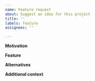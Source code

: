 ```yaml
---
name: Feature request
about: Suggest an idea for this project
title: ''
labels: feature
assignees: ''

---
```


**Motivation**

<!--
Is your feature request related to a problem?
Please describe what the problem is clearly and concisely.
Eg., I'm always frustrated when ...
-->

**Feature**

<!--
Describe the solution you would like.
A clear and concise description of what you want to happen.
-->

**Alternatives**

<!--
Describe alternatives you have considered, if any.
A clear and concise description of any alternative solutions or features you have considered.
-->

**Additional context**

<!-- Add any other context or screenshots about the feature request here. -->
